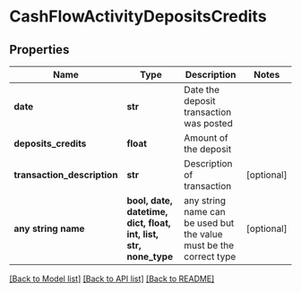 # CashFlowActivityDepositsCredits


## Properties
Name | Type | Description | Notes
------------ | ------------- | ------------- | -------------
**date** | **str** | Date the deposit transaction was posted | 
**deposits_credits** | **float** | Amount of the deposit | 
**transaction_description** | **str** | Description of transaction | [optional] 
**any string name** | **bool, date, datetime, dict, float, int, list, str, none_type** | any string name can be used but the value must be the correct type | [optional]

[[Back to Model list]](../README.md#documentation-for-models) [[Back to API list]](../README.md#documentation-for-api-endpoints) [[Back to README]](../README.md)


